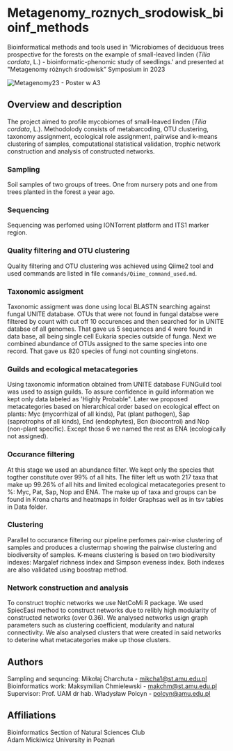 # Metagenomy_roznych_srodowisk_bioinf_methods
Bioinformatical methods and tools used in 'Microbiomes of deciduous trees prospective for the forests on the example of small-leaved linden (_Tilia cordata_, L.) - bioinformatic-phenomic study of seedlings.' and presented at "Metagenomy różnych środowisk” Symposium in 2023

![Metagenomy23 - Poster w A3](https://github.com/PunkOkami/Metagenomy_roznych_srodowisk_bioinf_methods/graphs/Metagenomy23_poster.gif)


## Overview and description
The project aimed to profile mycobiomes of small-leaved linden (_Tilia cordata_, L.). Methodolody consists of metabarcoding, OTU clustering, taxonomy assignment, ecological role assignment, pairwise and k-means clustering of samples, computational statistical validation, trophic network construction and analysis of constructed networks.

### Sampling
Soil samples of two groups of trees. One from nursery pots and one from trees planted in the forest a year ago. 

### Sequencing
Sequencing was perfomed using IONTorrent platform and ITS1 marker region. 

### Quality filtering and OTU clustering
Quality filtering and OTU clustering was achieved using Qiime2 tool and used commands are listed in file `commands/Qiime_command_used.md`. 

### Taxonomic assigment
Taxonomic assigment was done using local BLASTN searching against fungal UNITE database. OTUs that were not found in fungal databse were filtered by count with cut off 10 occurences and then searched for in UNITE databse of all genomes. That gave us 5 sequences and 4 were found in data base, all being single cell Eukaria species outside of funga. Next we combined abundance of OTUs assigned to the same species into one record. That gave us 820 species of fungi not counting singletons.

### Guilds and ecological metacategories
Using taxonomic information obtained from UNITE database FUNGuild tool was used to assign guilds. To assure confidence in guild information we kept only data labeled as 'Highly Probable". Later we proposed metacategories based on hierarchical order based on ecological effect on plants: Myc (mycorrhizal of all kinds), Pat (plant pathogen), Sap (saprotrophs of all kinds), End (endophytes), Bcn (biocontrol) and Nop (non-plant specific). Except those 6 we named the rest as ENA (ecologically not assigned).

### Occurance filtering
At this stage we used an abundance filter. We kept only the species that togther constitute over 99% of all hits. The filter left us woth 217 taxa that make up 99.26% of all hits and limited ecological metacategories present to %: Myc, Pat, Sap, Nop and ENA. The make up of taxa and groups can be found in Krona charts and heatmaps in folder Graphsas well as in tsv tables in Data folder.

### Clustering
Parallel to occurance filtering our pipeline perfomes pair-wise clustering of samples and produces a clustermap showing the pairwise clustering and biodiversity of samples. K-means clustering is based on two biodiversity indexes: Margalef richness index and Simpson eveness index. Both indexes are also validated using boostrap method.

### Network construction and analysis
To construct trophic networks we use NetCoMi R package. We used SpiecEasi method to construct networks due to relibly high modularity of constructed networks (over 0.36). We analysed networks usign graph parameters such as clustering coefficient, modularity and natural connectivity. We also analysed clusters that were created in said networks to deterine what metacategories make up those clusters.

## Authors
Sampling and sequncing: Mikołaj Charchuta - mikcha1@st.amu.edu.pl\
Bioinformatics work: Maksymilian Chmielewski - makchm@st.amu.edu.pl\
Supervisor: Prof. UAM dr hab. Władysław Polcyn - polcyn@amu.edu.pl

## Affiliations
Bioinformatics Section of Natural Sciences Club\
Adam Mickiwicz University in Poznań
